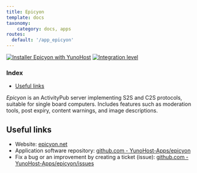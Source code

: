 ```yaml
---
title: Epicyon
template: docs
taxonomy:
    category: docs, apps
routes:
  default: '/app_epicyon'
---
```


[![Installer Epicyon with YunoHost](https://install-app.yunohost.org/install-with-yunohost.svg)](https://install-app.yunohost.org/?app=epicyon) [![Integration level](https://dash.yunohost.org/integration/epicyon.svg)](https://dash.yunohost.org/appci/app/epicyon)

### Index

- [Useful links](#useful-links)

*Epicyon* is an ActivityPub server implementing S2S and C2S protocols, suitable for single board computers. Includes features such as moderation tools, post expiry, content warnings, and image descriptions.

## Useful links

+ Website: [epicyon.net](https://epicyon.net/)
+ Application software repository: [github.com - YunoHost-Apps/epicyon](https://github.com/YunoHost-Apps/epicyon_ynh)
+ Fix a bug or an improvement by creating a ticket (issue): [github.com - YunoHost-Apps/epicyon/issues](https://github.com/YunoHost-Apps/epicyon_ynh/issues)
